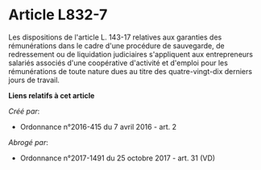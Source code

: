 # Article L832-7

Les dispositions de l'article L. 143-17 relatives aux garanties des rémunérations dans le cadre d'une procédure de
sauvegarde, de redressement ou de liquidation judiciaires s'appliquent aux entrepreneurs salariés associés d'une coopérative
d'activité et d'emploi pour les rémunérations de toute nature dues au titre des quatre-vingt-dix derniers jours de travail.

**Liens relatifs à cet article**

_Créé par_:

  - Ordonnance n°2016-415 du 7 avril 2016 - art. 2

_Abrogé par_:

  - Ordonnance n°2017-1491 du 25 octobre 2017 - art. 31 (VD)
